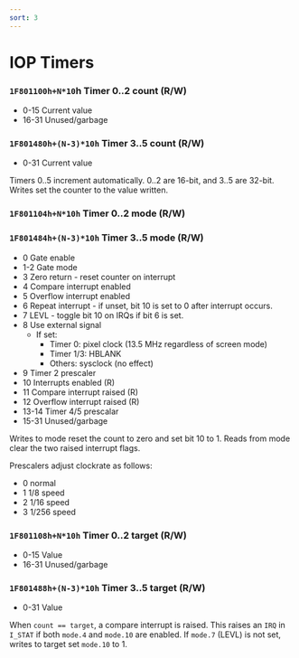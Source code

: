 ```yaml
---
sort: 3
---
```


# IOP Timers

### `1F801100h+N*10`h Timer 0..2 count (R/W)
- 0-15  Current value
- 16-31 Unused/garbage

### `1F801480h+(N-3)*10h` Timer 3..5 count (R/W)
- 0-31  Current value

Timers 0..5 increment automatically. 0..2 are 16-bit, and 3..5 are 32-bit. Writes set the counter to the value written.

### `1F801104h+N*10h` Timer 0..2 mode (R/W)

### `1F801484h+(N-3)*10h` Timer 3..5 mode (R/W)
- 0     Gate enable
- 1-2   Gate mode
- 3     Zero return - reset counter on interrupt
- 4     Compare interrupt enabled
- 5     Overflow interrupt enabled
- 6     Repeat interrupt - if unset, bit 10 is set to 0 after interrupt occurs.
- 7     LEVL - toggle bit 10 on IRQs if bit 6 is set.
- 8     Use external signal
  + If set:
    * Timer 0: pixel clock (13.5 MHz regardless of screen mode)
    * Timer 1/3: HBLANK
    * Others: sysclock (no effect)
- 9     Timer 2 prescaler
- 10    Interrupts enabled (R)
- 11    Compare interrupt raised (R)
- 12    Overflow interrupt raised (R)
- 13-14 Timer 4/5 prescalar
- 15-31 Unused/garbage

Writes to mode reset the count to zero and set bit 10 to 1. Reads from mode clear the two raised interrupt flags.

Prescalers adjust clockrate as follows:
- 0     normal
- 1     1/8 speed
- 2     1/16 speed
- 3     1/256 speed

### `1F801108h+N*10h` Timer 0..2 target (R/W)
- 0-15  Value
- 16-31 Unused/garbage

### `1F801488h+(N-3)*10h` Timer 3..5 target (R/W)
- 0-31  Value

When `count == target`, a compare interrupt is raised. This raises an `IRQ` in `I_STAT` if both `mode.4` and `mode.10` are enabled.
If `mode.7` (LEVL) is not set, writes to target set `mode.10` to 1.
